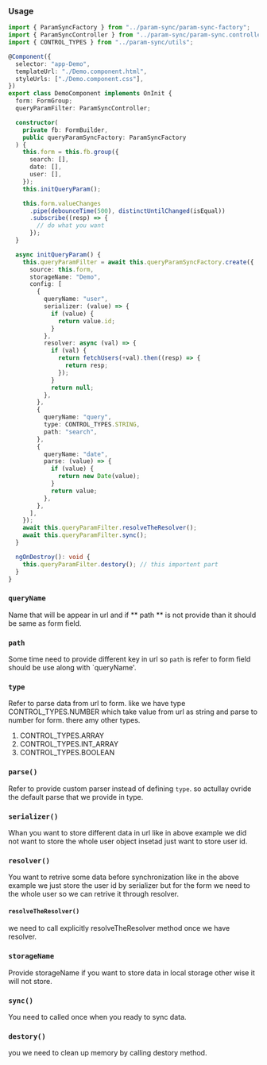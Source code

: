 ### Usage

```ts
import { ParamSyncFactory } from "../param-sync/param-sync-factory";
import { ParamSyncController } from "../param-sync/param-sync.controller";
import { CONTROL_TYPES } from "../param-sync/utils";

@Component({
  selector: "app-Demo",
  templateUrl: "./Demo.component.html",
  styleUrls: ["./Demo.component.css"],
})
export class DemoComponent implements OnInit {
  form: FormGroup;
  queryParamFilter: ParamSyncController;

  constructor(
    private fb: FormBuilder,
    public queryParamSyncFactory: ParamSyncFactory
  ) {
    this.form = this.fb.group({
      search: [],
      date: [],
      user: [],
    });
    this.initQueryParam();

    this.form.valueChanges
      .pipe(debounceTime(500), distinctUntilChanged(isEqual))
      .subscribe((resp) => {
        // do what you want
      });
  }

  async initQueryParam() {
    this.queryParamFilter = await this.queryParamSyncFactory.create({
      source: this.form,
      storageName: "Demo",
      config: [
        {
          queryName: "user",
          serializer: (value) => {
            if (value) {
              return value.id;
            }
          },
          resolver: async (val) => {
            if (val) {
              return fetchUsers(+val).then((resp) => {
                return resp;
              });
            }
            return null;
          },
        },
        {
          queryName: "query",
          type: CONTROL_TYPES.STRING,
          path: "search",
        },
        {
          queryName: "date",
          parse: (value) => {
            if (value) {
              return new Date(value);
            }
            return value;
          },
        },
      ],
    });
    await this.queryParamFilter.resolveTheResolver();
    await this.queryParamFilter.sync();
  }

  ngOnDestroy(): void {
    this.queryParamFilter.destory(); // this importent part
  }
}
```

### `queryName`

Name that will be appear in url and if ** path ** is not provide than it should be same as form field.

### `path`

Some time need to provide different key in url so `path` is refer to form field should be use along with `queryName'.

### `type`

Refer to parse data from url to form. like we have type CONTROL_TYPES.NUMBER which take value from url as string and parse to number for form. there amy other types.

1. CONTROL_TYPES.ARRAY
2. CONTROL_TYPES.INT_ARRAY
3. CONTROL_TYPES.BOOLEAN

### `parse()`

Refer to provide custom parser instead of defining `type`. so actullay ovride the default parse that we provide in type.

### `serializer()`

Whan you want to store different data in url like in above example we did not want to store the whole user object insetad just want to store user id.

### `resolver()`

You want to retrive some data before synchronization like in the above example we just store the user id by serializer but for the form we need to the whole user so we can retrive it through resolver.

#### `resolveTheResolver()`

we need to call explicitly resolveTheResolver method once we have resolver.

### `storageName`

Provide storageName if you want to store data in local storage other wise it will not store.

### `sync()`

You need to called once when you ready to sync data.

### `destory()`

you we need to clean up memory by calling destory method.
